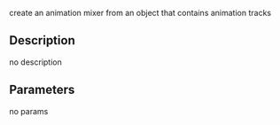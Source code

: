 create an animation mixer from an object that contains animation tracks



## Description
no description
## Parameters
no params